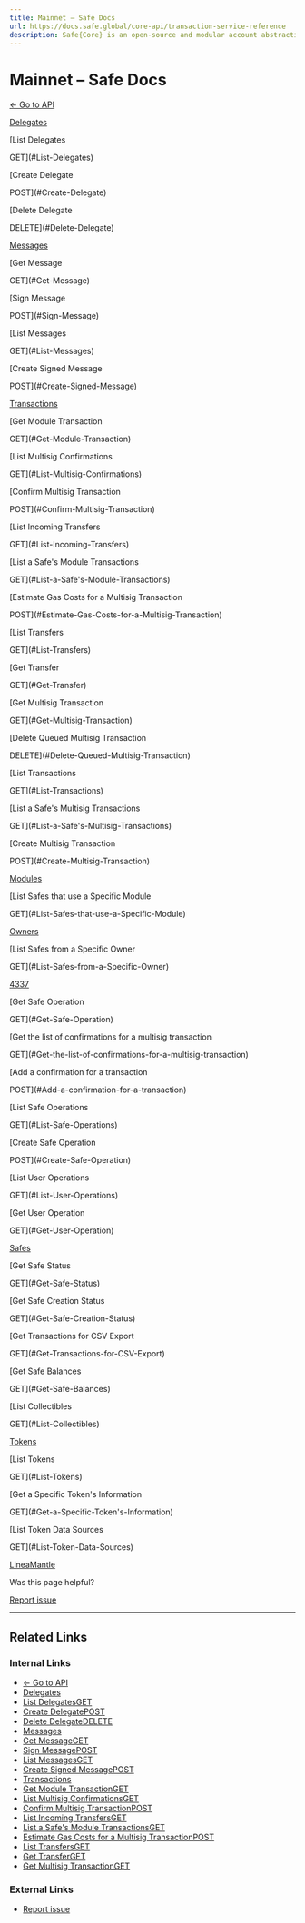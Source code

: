 ```yaml
---
title: Mainnet – Safe Docs
url: https://docs.safe.global/core-api/transaction-service-reference
description: Safe{Core} is an open-source and modular account abstraction stack. Learn about its features and how to use it.
---
```


# Mainnet – Safe Docs

[← Go to API](/core-api/transaction-service-overview)

[Delegates](#Delegates)

[List Delegates

GET](#List-Delegates)

[Create Delegate

POST](#Create-Delegate)

[Delete Delegate

DELETE](#Delete-Delegate)

[Messages](#Messages)

[Get Message

GET](#Get-Message)

[Sign Message

POST](#Sign-Message)

[List Messages

GET](#List-Messages)

[Create Signed Message

POST](#Create-Signed-Message)

[Transactions](#Transactions)

[Get Module Transaction

GET](#Get-Module-Transaction)

[List Multisig Confirmations

GET](#List-Multisig-Confirmations)

[Confirm Multisig Transaction

POST](#Confirm-Multisig-Transaction)

[List Incoming Transfers

GET](#List-Incoming-Transfers)

[List a Safe's Module Transactions

GET](#List-a-Safe's-Module-Transactions)

[Estimate Gas Costs for a Multisig Transaction

POST](#Estimate-Gas-Costs-for-a-Multisig-Transaction)

[List Transfers

GET](#List-Transfers)

[Get Transfer

GET](#Get-Transfer)

[Get Multisig Transaction

GET](#Get-Multisig-Transaction)

[Delete Queued Multisig Transaction

DELETE](#Delete-Queued-Multisig-Transaction)

[List Transactions

GET](#List-Transactions)

[List a Safe's Multisig Transactions

GET](#List-a-Safe's-Multisig-Transactions)

[Create Multisig Transaction

POST](#Create-Multisig-Transaction)

[Modules](#Modules)

[List Safes that use a Specific Module

GET](#List-Safes-that-use-a-Specific-Module)

[Owners](#Owners)

[List Safes from a Specific Owner

GET](#List-Safes-from-a-Specific-Owner)

[4337](#4337)

[Get Safe Operation

GET](#Get-Safe-Operation)

[Get the list of confirmations for a multisig transaction

GET](#Get-the-list-of-confirmations-for-a-multisig-transaction)

[Add a confirmation for a transaction

POST](#Add-a-confirmation-for-a-transaction)

[List Safe Operations

GET](#List-Safe-Operations)

[Create Safe Operation

POST](#Create-Safe-Operation)

[List User Operations

GET](#List-User-Operations)

[Get User Operation

GET](#Get-User-Operation)

[Safes](#Safes)

[Get Safe Status

GET](#Get-Safe-Status)

[Get Safe Creation Status

GET](#Get-Safe-Creation-Status)

[Get Transactions for CSV Export

GET](#Get-Transactions-for-CSV-Export)

[Get Safe Balances

GET](#Get-Safe-Balances)

[List Collectibles

GET](#List-Collectibles)

[Tokens](#Tokens)

[List Tokens

GET](#List-Tokens)

[Get a Specific Token's Information

GET](#Get-a-Specific-Token's-Information)

[List Token Data Sources

GET](#List-Token-Data-Sources)

[Linea](/core-api/transaction-service-reference/linea "Linea")[Mantle](/core-api/transaction-service-reference/mantle "Mantle")

Was this page helpful?

[Report issue](https://github.com/safe-global/safe-docs/issues/new?assignees=&labels=nextra-feedback&projects=&template=nextra-feedback.yml&title=%5BFeedback%5D+)

---

## Related Links

### Internal Links

- [← Go to API](https://docs.safe.global/core-api/transaction-service-overview)
- [Delegates](https://docs.safe.global/core-api/transaction-service-reference)
- [List DelegatesGET](https://docs.safe.global/core-api/transaction-service-reference)
- [Create DelegatePOST](https://docs.safe.global/core-api/transaction-service-reference)
- [Delete DelegateDELETE](https://docs.safe.global/core-api/transaction-service-reference)
- [Messages](https://docs.safe.global/core-api/transaction-service-reference)
- [Get MessageGET](https://docs.safe.global/core-api/transaction-service-reference)
- [Sign MessagePOST](https://docs.safe.global/core-api/transaction-service-reference)
- [List MessagesGET](https://docs.safe.global/core-api/transaction-service-reference)
- [Create Signed MessagePOST](https://docs.safe.global/core-api/transaction-service-reference)
- [Transactions](https://docs.safe.global/core-api/transaction-service-reference)
- [Get Module TransactionGET](https://docs.safe.global/core-api/transaction-service-reference)
- [List Multisig ConfirmationsGET](https://docs.safe.global/core-api/transaction-service-reference)
- [Confirm Multisig TransactionPOST](https://docs.safe.global/core-api/transaction-service-reference)
- [List Incoming TransfersGET](https://docs.safe.global/core-api/transaction-service-reference)
- [List a Safe's Module TransactionsGET](https://docs.safe.global/core-api/transaction-service-reference)
- [Estimate Gas Costs for a Multisig TransactionPOST](https://docs.safe.global/core-api/transaction-service-reference)
- [List TransfersGET](https://docs.safe.global/core-api/transaction-service-reference)
- [Get TransferGET](https://docs.safe.global/core-api/transaction-service-reference)
- [Get Multisig TransactionGET](https://docs.safe.global/core-api/transaction-service-reference)

### External Links

- [Report issue](https://github.com/safe-global/safe-docs/issues/new?assignees=&labels=nextra-feedback&projects=&template=nextra-feedback.yml&title=%5BFeedback%5D+)
